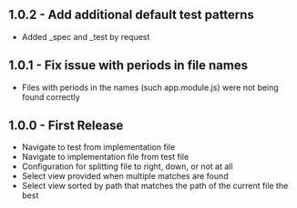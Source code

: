 ## 1.0.2 - Add additional default test patterns
* Added \_spec and \_test by request

## 1.0.1 - Fix issue with periods in file names
* Files with periods in the names (such app.module.js) were not being found correctly

## 1.0.0 - First Release
* Navigate to test from implementation file
* Navigate to implementation file from test file
* Configuration for splitting file to right, down, or not at all
* Select view provided when multiple matches are found
* Select view sorted by path that matches the path of the current file the best
